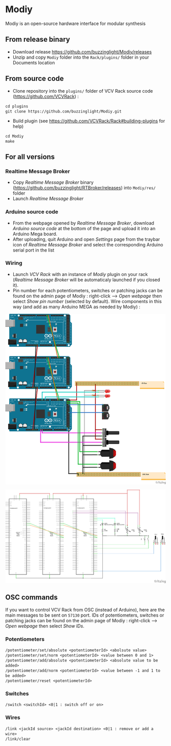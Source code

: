 # Modiy
Modiy is an open-source hardware interface for modular synthesis

## From release binary
- Download release https://github.com/buzzinglight/Modiy/releases
- Unzip and copy `Modiy` folder into the `Rack/plugins/` folder in your Documents location

## From source code
- Clone repository into the `plugins/` folder of VCV Rack source code (https://github.com/VCVRack) :

```
cd plugins
git clone https://github.com/buzzinglight/Modiy.git
```

- Build plugin (see https://github.com/VCVRack/Rack#building-plugins for help)

```
cd Modiy
make
```

## For all versions
### Realtime Message Broker
- Copy *Realtime Message Broker* binary (https://github.com/buzzinglight/RTBroker/releases) into `Modiy/res/` folder
- Launch *Realtime Message Broker*
### Arduino source code
- From the webpage opened by *Realtime Message Broker*, download *Arduino source code* at the bottom of the page and upload it into an Arduino Mega board.
- After uploading, quit Arduino and open *Settings* page from the traybar icon of *Realtime Message Broker* and select the corresponding Arduino serial port in the list

### Wiring
- Launch *VCV Rack* with an instance of *Modiy* plugin on your rack (*Realtime Message Broker* will be automaticaly launched if you closed it).
- Pin number for each potentiometers, switches or patching jacks can be found on the admin page of Modiy : right-click —> *Open webpage* then select *Show pin number* (selected by default). Wire components in this way (and add as many Arduino MEGA as needed by Modiy) :

![alt text](https://github.com/buzzinglight/Modiy/raw/master/res/arduino/Wiring%20help%20-%20wiring.png "Wiring schematic")


![alt text](https://github.com/buzzinglight/Modiy/raw/master/res/arduino/Wiring%20help%20-%20schematic.png "Electronic schematic")

## OSC commands
If you want to control VCV Rack from OSC (instead of Arduino), here are the main messages to be sent on `57130` port. IDs of potentiometers, switches or patching jacks can be found on the admin page of Modiy : right-click —> *Open webpage* then select *Show IDs*.

### Potentiometers
```
/potentiometer/set/absolute <potentiometerId> <abolsute value>
/potentiometer/set/norm <potentiometerId> <value between 0 and 1>
/potentiometer/add/absolute <potentiometerId> <absolute value to be added>
/potentiometer/add/norm <potentiometerId> <value between -1 and 1 to be added>
/potentiometer/reset <potentiometerId>
```

### Switches
```
/switch <switchId> <0|1 : switch off or on>
```

### Wires
```
/link <jackId source> <jackId destination> <0|1 : remove or add a wire>
/link/clear
```

